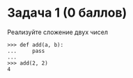# Задача 1 (0 баллов)

Реализуйте сложение двух чисел

```
>>> def add(a, b):
...     pass
...
>>> add(2, 2)
4
```
